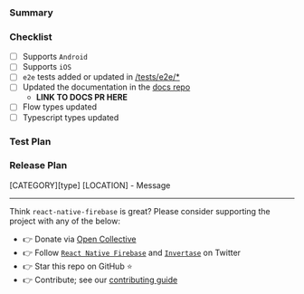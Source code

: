 <!-- Thanks for submitting a pull request! Please provide enough information so that others can review your pull request properly. -->

<!-- If this PR fixes an issue, type "Fixes #issueNumber" to automatically close the issue when the PR is merged. -->

<!-- Please ensure you've also read the `/CONTRIBUTING.md` guide. -->

### Summary

<!-- Explain the **motivation** for making this change e.g. what existing problem does the pull request solve? -->

### Checklist

* [ ] Supports `Android`
* [ ] Supports `iOS`
* [ ] `e2e` tests added or updated in [/tests/e2e/\*](/tests/e2e)
* [ ] Updated the documentation in the [docs repo](https://github.com/invertase/react-native-firebase-docs)
  * **LINK TO DOCS PR HERE**
* [ ] Flow types updated
* [ ] Typescript types updated

### Test Plan

<!-- Demonstrate the code is solid. -->

<!-- Example: The exact testing commands you ran and their final output (e.g. screenshot of test summary). -->

<!-- Example: Screenshots / videos if the pull request changes UI related code such as Notifications or Admob -->

### Release Plan

<!-- Help reviewers and the release process by writing your own release notes. See below for examples. -->

[CATEGORY][type] [LOCATION] - Message

<!--
  **INTERNAL tagged notes will not be included in the next version's release notes.**

    CATEGORY
  [----------]      TYPE
  [ TYPES    ] [-------------]       LOCATION
  [ JS       ] [ BREAKING    ] [------------------]
  [ GENERAL  ] [ BUGFIX      ] [ {FirebaseModule} ]
  [ INTERNAL ] [ ENHANCEMENT ] [ {Filename}       ]
  [ IOS      ] [ FEATURE     ] [ {Directory}      ]   |-----------|
  [ ANDROID  ] [ MINOR       ] [ {Framework}      ] - | {Message} |
  [----------] [-------------] [------------------]   |-----------|

 EXAMPLES:

 [IOS] [ANDROID] [BREAKING] [AUTHENTICATION] - Change a thing that breaks other things
 [ANDROID] [BUGFIX] [FIRESTORE] - Did a thing to fix a thing with a Firestore thing
 [JS] [BREAKING] - Remove a deprecated thing
 [TYPES] [ENHANCEMENT] [NOTIFICATIONS] - Update flow types for a thing in notifications
 [JS] [ENHANCEMENT] - Expose export of a internal thing utility for public usage
 [INTERNAL] [FEATURE] [./utils] - Added an internal util to make doing a thing easier
-->

---

Think `react-native-firebase` is great? Please consider supporting the project with any of the below:

* 👉 Donate via [Open Collective](https://opencollective.com/react-native-firebase/donate)
* 👉 Follow [`React Native Firebase`](https://twitter.com/rnfirebase) and [`Invertase`](https://twitter.com/invertaseio) on Twitter
* 👉 Star this repo on GitHub ⭐️
* 👉 Contribute; see our [contributing guide](/CONTRIBUTING.md)
